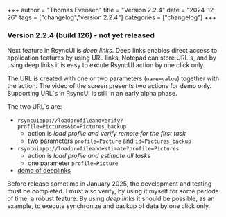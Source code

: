+++
author = "Thomas Evensen"
title = "Version 2.2.4"
date = "2024-12-26"
tags = ["changelog","version 2.2.4"]
categories = ["changelog"]
+++

### Version 2.2.4 (build 126) - not yet released

Next feature in RsyncUI is *deep links*. Deep links enables direct access to application features by using
URL links. Notepad can store URL´s, and by using deep links it is easy to excute RsyncUI action by one click
only.

The URL is created with one or two parameters (`name=value`) together with the action. The video of the
screen presents two actions for demo only.  Supporting URL´s in RsyncUI is still in
an early alpha phase.

The two URL´s are:
- `rsyncuiapp://loadprofileandverify?profile=Pictures&id=Pictures_backup`
  - action is *load profile and verify remote for the first task*
  - two parameters `profile=Picture` and `id=Pictures_backup`
- `rsyncuiapp://loadprofileandestimate?profile=Pictures`
  - action is *load profile and estimate all tasks*
  - one parameter `profile=Picture`
- [demo of deeplinks](https://www.youtube.com/watch?v=lsa3KU5KtYs)

Before release sometime in January 2025, the development and testing must be completed. I must also verify, by
using it myself for some periode of time, a robust feature.  By using *deep links* it should be possible, as an example,
to execute synchronize and backup of data by one click only.
